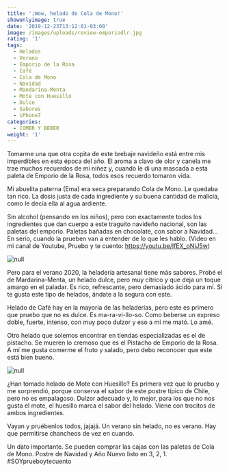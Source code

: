 ```yaml
---
title: '¡Wow, helado de Cola de Mono!'
showonlyimage: true
date: '2019-12-23T13:12:01-03:00'
image: /images/uploads/review-emporiodlr.jpg
rating: '1'
tags:
  - Helados
  - Verano
  - Emporio de la Rosa
  - Café
  - Cola de Mono
  - Navidad
  - Mandarina-Menta
  - Mote con Huesillo
  - Dulce
  - Sabores
  - iPhone7
categories:
  - COMER Y BEBER
weight: '1'
---
```

Tomarme una que otra copita de este brebaje navideño está entre mis imperdibles en esta época del año. El aroma a clavo de olor y canela me trae muchos recuerdos de mi niñez y, cuando le di una mascada a esta paleta de Emporio de la Rosa, todos esos recuerdo tomaron vida.

<!--more-->

Mi abuelita paterna (Ema) era seca preparando Cola de Mono. Le quedaba tan rico. La dosis justa de cada ingrediente y su buena cantidad de malicia, como le decía ella al agua ardiente.

Sin alcohol (pensando en los niños), pero con exactamente todos los ingredientes que dan cuerpo a este traguito navideño nacional, son las paletas del emporio. Paletas bañadas en chocolate, con sabor a Navidad… En serio, cuando la prueben van a entender de lo que les hablo. (Video en mi canal de Youtube, Pruebo y te cuento: https://youtu.be/lfEX_oNiJ5w)

![null](/images/uploads/review-emporiodlr-3.jpg)

Pero para el verano 2020, la heladería artesanal tiene más sabores. Probé el de Mardarina-Menta, un helado dulce, pero muy cítrico y que deja un toque amargo en el paladar. Es rico, refrescante, pero demasiado ácido para mí. Si te gusta este tipo de helados, ándate a la segura con este.

Helado de Café hay en la mayoría de las heladerías, pero este es primero que pruebo que no es dulce. Es ma-ra-vi-llo-so. Como beberse un expreso doble, fuerte, intenso, con muy poco dulzor y eso a mí me mató. Lo amé.

Otro helado que solemos encontrar en tiendas especializadas es el de pistacho. Se mueren lo cremoso que es el Pistacho de Emporio de la Rosa. A mí me gusta comerme el fruto y salado, pero debo reconocer que este está bien bueno.

![null](/images/uploads/review-emporiodlr-5.jpg)

¿Han tomado helado de Mote con Huesillo? Es primera vez que lo pruebo y me sorprendió, porque conserva el sabor de este postre típico de Chile, pero no es empalagoso. Dulzor adecuado y, lo mejor, para los que no nos gusta el mote, el huesillo marca el sabor del helado. Viene con trocitos de ambos ingredientes.

Vayan y pruébenlos todos, jajajá. Un verano sin helado, no es verano. Hay que permitirse chancheos de vez en cuando. 

Un dato importante. Se pueden comprar las cajas con las paletas de Cola de Mono. Postre de Navidad y Año Nuevo listo en 3, 2, 1. #SOYprueboytecuento
